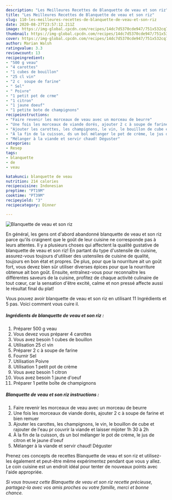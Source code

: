 ```yaml
---
description: "Les Meilleures Recettes de Blanquette de veau et son riz"
title: "Les Meilleures Recettes de Blanquette de veau et son riz"
slug: 110-les-meilleures-recettes-de-blanquette-de-veau-et-son-riz
date: 2020-08-27T23:57:12.211Z
image: https://img-global.cpcdn.com/recipes/14dc7d5370cde947/751x532cq70/blanquette-de-veau-et-son-riz-photo-principale-de-la-recette.jpg
thumbnail: https://img-global.cpcdn.com/recipes/14dc7d5370cde947/751x532cq70/blanquette-de-veau-et-son-riz-photo-principale-de-la-recette.jpg
cover: https://img-global.cpcdn.com/recipes/14dc7d5370cde947/751x532cq70/blanquette-de-veau-et-son-riz-photo-principale-de-la-recette.jpg
author: Marian Walsh
ratingvalue: 3.3
reviewcount: 13
recipeingredient:
- "500 g veau"
- "4 carottes"
- "1 cubes de bouillon"
- "25 cl vin"
- "2 c  soupe de farine"
- " Sel"
- " Poivre"
- "1 petit pot de crme"
- "1 citron"
- "1 jaune doeuf"
- "1 petite bote de champignons"
recipeinstructions:
- "Faire revenir les morceaux de veau avec un morceau de beurre"
- "Une fois les morceaux de viande dorés, ajouter 2 c à soupe de farine et bien remuer"
- "Ajouter les carottes, les champignons, le vin, le bouillon de cube et rajouter de l&#39;eau pr couvrir la viande et laisser mijoter 1h 30 à 2h"
- "À la fin de la cuisson, ds un bol mélanger le pot de crème, le jus de citron et le jaune d&#39;oeuf"
- "Mélanger à la viande et servir chaud! Déguster"
categories:
- Resep
tags:
- blanquette
- de
- veau

katakunci: blanquette de veau 
nutrition: 214 calories
recipecuisine: Indonesian
preptime: "PT19M"
cooktime: "PT39M"
recipeyield: "3"
recipecategory: Dinner

---
```



![Blanquette de veau et son riz](https://img-global.cpcdn.com/recipes/14dc7d5370cde947/751x532cq70/blanquette-de-veau-et-son-riz-photo-principale-de-la-recette.jpg)

En général, les gens ont d'abord abandonné blanquette de veau et son riz parce qu'ils craignent que le goût de leur cuisine ne corresponde pas à leurs attentes. Il y a plusieurs choses qui affectent la qualité gustative de blanquette de veau et son riz! En partant du type d'ustensile de cuisine, assurez-vous toujours d'utiliser des ustensiles de cuisine de qualité, toujours en bon état et propres. De plus, pour que la nourriture ait un goût fort, vous devez bien sûr utiliser diverses épices pour que la nourriture obtenue ait bon goût. Ensuite, entraînez-vous pour reconnaître les différentes saveurs de la cuisine, profitez de chaque activité culinaire de tout cœur, car la sensation d'être excité, calme et non pressé affecte aussi le résultat final du plat!

<!--inarticleads1-->

Vous pouvez avoir blanquette de veau et son riz en utilisant 11 Ingrédients et 5 pas. Voici comment vous cuire il.

##### Ingrédients de blanquette de veau et son riz :

1. Préparer 500 g veau
1. Vous devez vous préparer 4 carottes
1. Vous avez besoin 1 cubes de bouillon
1. Utilisation 25 cl vin
1. Préparer 2 c à soupe de farine
1. Fournir  Sel
1. Utilisation  Poivre
1. Utilisation 1 petit pot de crème
1. Vous avez besoin 1 citron
1. Vous avez besoin 1 jaune d&#39;oeuf
1. Préparer 1 petite boîte de champignons




<!--inarticleads2-->

##### Blanquette de veau et son riz instructions :

1. Faire revenir les morceaux de veau avec un morceau de beurre
1. Une fois les morceaux de viande dorés, ajouter 2 c à soupe de farine et bien remuer
1. Ajouter les carottes, les champignons, le vin, le bouillon de cube et rajouter de l&#39;eau pr couvrir la viande et laisser mijoter 1h 30 à 2h
1. À la fin de la cuisson, ds un bol mélanger le pot de crème, le jus de citron et le jaune d&#39;oeuf
1. Mélanger à la viande et servir chaud! Déguster




<!--inarticleads1-->

<p>
Prenez ces concepts de recettes Blanquette de veau et son riz et utilisez-les également et peut-être même expérimentez pendant que vous y allez. Le coin cuisine est un endroit idéal pour tenter de nouveaux points avec l'aide appropriée.
</p>

<p>
<i>Si vous trouvez cette Blanquette de veau et son riz recette précieuse, partagez-la avec vos amis proches ou votre famille, merci et bonne chance.</i>
</p>
